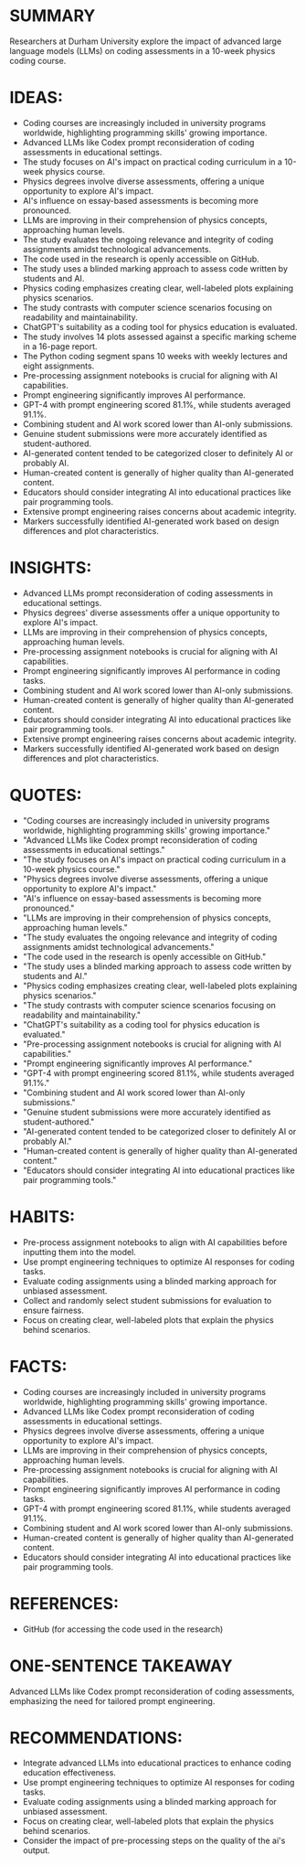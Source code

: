 # SUMMARY
Researchers at Durham University explore the impact of advanced large language models (LLMs) on coding assessments in a 10-week physics coding course.

# IDEAS:
- Coding courses are increasingly included in university programs worldwide, highlighting programming skills' growing importance.
- Advanced LLMs like Codex prompt reconsideration of coding assessments in educational settings.
- The study focuses on AI's impact on practical coding curriculum in a 10-week physics course.
- Physics degrees involve diverse assessments, offering a unique opportunity to explore AI's impact.
- AI's influence on essay-based assessments is becoming more pronounced.
- LLMs are improving in their comprehension of physics concepts, approaching human levels.
- The study evaluates the ongoing relevance and integrity of coding assignments amidst technological advancements.
- The code used in the research is openly accessible on GitHub.
- The study uses a blinded marking approach to assess code written by students and AI.
- Physics coding emphasizes creating clear, well-labeled plots explaining physics scenarios.
- The study contrasts with computer science scenarios focusing on readability and maintainability.
- ChatGPT's suitability as a coding tool for physics education is evaluated.
- The study involves 14 plots assessed against a specific marking scheme in a 16-page report.
- The Python coding segment spans 10 weeks with weekly lectures and eight assignments.
- Pre-processing assignment notebooks is crucial for aligning with AI capabilities.
- Prompt engineering significantly improves AI performance.
- GPT-4 with prompt engineering scored 81.1%, while students averaged 91.1%.
- Combining student and AI work scored lower than AI-only submissions.
- Genuine student submissions were more accurately identified as student-authored.
- AI-generated content tended to be categorized closer to definitely AI or probably AI.
- Human-created content is generally of higher quality than AI-generated content.
- Educators should consider integrating AI into educational practices like pair programming tools.
- Extensive prompt engineering raises concerns about academic integrity.
- Markers successfully identified AI-generated work based on design differences and plot characteristics.

# INSIGHTS:
- Advanced LLMs prompt reconsideration of coding assessments in educational settings.
- Physics degrees' diverse assessments offer a unique opportunity to explore AI's impact.
- LLMs are improving in their comprehension of physics concepts, approaching human levels.
- Pre-processing assignment notebooks is crucial for aligning with AI capabilities.
- Prompt engineering significantly improves AI performance in coding tasks.
- Combining student and AI work scored lower than AI-only submissions.
- Human-created content is generally of higher quality than AI-generated content.
- Educators should consider integrating AI into educational practices like pair programming tools.
- Extensive prompt engineering raises concerns about academic integrity.
- Markers successfully identified AI-generated work based on design differences and plot characteristics.

# QUOTES:
- "Coding courses are increasingly included in university programs worldwide, highlighting programming skills' growing importance."
- "Advanced LLMs like Codex prompt reconsideration of coding assessments in educational settings."
- "The study focuses on AI's impact on practical coding curriculum in a 10-week physics course."
- "Physics degrees involve diverse assessments, offering a unique opportunity to explore AI's impact."
- "AI's influence on essay-based assessments is becoming more pronounced."
- "LLMs are improving in their comprehension of physics concepts, approaching human levels."
- "The study evaluates the ongoing relevance and integrity of coding assignments amidst technological advancements."
- "The code used in the research is openly accessible on GitHub."
- "The study uses a blinded marking approach to assess code written by students and AI."
- "Physics coding emphasizes creating clear, well-labeled plots explaining physics scenarios."
- "The study contrasts with computer science scenarios focusing on readability and maintainability."
- "ChatGPT's suitability as a coding tool for physics education is evaluated."
- "Pre-processing assignment notebooks is crucial for aligning with AI capabilities."
- "Prompt engineering significantly improves AI performance."
- "GPT-4 with prompt engineering scored 81.1%, while students averaged 91.1%."
- "Combining student and AI work scored lower than AI-only submissions."
- "Genuine student submissions were more accurately identified as student-authored."
- "AI-generated content tended to be categorized closer to definitely AI or probably AI."
- "Human-created content is generally of higher quality than AI-generated content."
- "Educators should consider integrating AI into educational practices like pair programming tools."

# HABITS:
- Pre-process assignment notebooks to align with AI capabilities before inputting them into the model.
- Use prompt engineering techniques to optimize AI responses for coding tasks.
- Evaluate coding assignments using a blinded marking approach for unbiased assessment.
- Collect and randomly select student submissions for evaluation to ensure fairness.
- Focus on creating clear, well-labeled plots that explain the physics behind scenarios.

# FACTS:
- Coding courses are increasingly included in university programs worldwide, highlighting programming skills' growing importance.
- Advanced LLMs like Codex prompt reconsideration of coding assessments in educational settings.
- Physics degrees involve diverse assessments, offering a unique opportunity to explore AI's impact.
- LLMs are improving in their comprehension of physics concepts, approaching human levels.
- Pre-processing assignment notebooks is crucial for aligning with AI capabilities.
- Prompt engineering significantly improves AI performance in coding tasks.
- GPT-4 with prompt engineering scored 81.1%, while students averaged 91.1%.
- Combining student and AI work scored lower than AI-only submissions.
- Human-created content is generally of higher quality than AI-generated content.
- Educators should consider integrating AI into educational practices like pair programming tools.

# REFERENCES:
- GitHub (for accessing the code used in the research)
  
# ONE-SENTENCE TAKEAWAY
Advanced LLMs like Codex prompt reconsideration of coding assessments, emphasizing the need for tailored prompt engineering.

# RECOMMENDATIONS:
- Integrate advanced LLMs into educational practices to enhance coding education effectiveness.
- Use prompt engineering techniques to optimize AI responses for coding tasks.
- Evaluate coding assignments using a blinded marking approach for unbiased assessment.
- Focus on creating clear, well-labeled plots that explain the physics behind scenarios.
- Consider the impact of pre-processing steps on the quality of the ai's output.